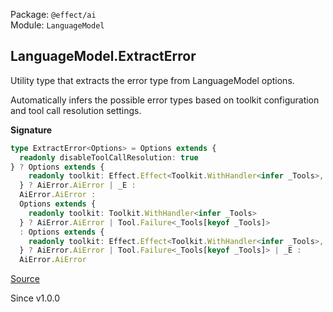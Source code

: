 Package: `@effect/ai`<br />
Module: `LanguageModel`<br />

## LanguageModel.ExtractError

Utility type that extracts the error type from LanguageModel options.

Automatically infers the possible error types based on toolkit configuration
and tool call resolution settings.

**Signature**

```ts
type ExtractError<Options> = Options extends {
  readonly disableToolCallResolution: true
} ? Options extends {
    readonly toolkit: Effect.Effect<Toolkit.WithHandler<infer _Tools>, infer _E, infer _R>
  } ? AiError.AiError | _E :
  AiError.AiError :
  Options extends {
    readonly toolkit: Toolkit.WithHandler<infer _Tools>
  } ? AiError.AiError | Tool.Failure<_Tools[keyof _Tools]>
  : Options extends {
    readonly toolkit: Effect.Effect<Toolkit.WithHandler<infer _Tools>, infer _E, infer _R>
  } ? AiError.AiError | Tool.Failure<_Tools[keyof _Tools]> | _E :
  AiError.AiError
```

[Source](https://github.com/Effect-TS/effect/tree/main/packages/ai/ai/src/LanguageModel.ts#L417)

Since v1.0.0